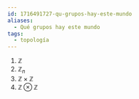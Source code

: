 ```yaml
---
id: 1716491727-qu-grupos-hay-este-mundo
aliases:
  - Qué grupos hay este mundo
tags:
  - topología
---
```


1. $\mathbb{Z}$
2. $\mathbb{Z}_{n}$
3. $\mathbb{Z} \times \mathbb{Z}$
4. $\mathbb{Z} \otimes \mathbb{Z}$
